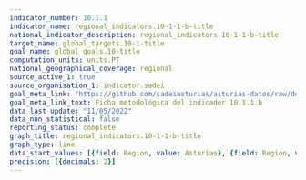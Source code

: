 ```yaml
---
indicator_number: 10.1.1
indicator_name: regional_indicators.10-1-1-b-title
national_indicator_description: regional_indicators.10-1-1-b-title
target_name: global_targets.10-1-title
goal_name: global_goals.10-title
computation_units: units.PT
national_geographical_coverage: regional
source_active_1: true
source_organisation_1: indicator.sadei
goal_meta_link: "https://github.com/sadeiasturias/asturias-datos/raw/develop/descargas/metodologia/10.1.1.b.pdf"
goal_meta_link_text: Ficha metodológica del indicador 10.1.1.b
data_last_update: "11/05/2022"
data_non_statistical: false
reporting_status: complete
graph_title: regional_indicators.10-1-1-b-title
graph_type: line
data_start_values: [{field: Region, value: Asturias}, {field: Region, value: España}]
precision: [{decimals: 2}]
---
```

